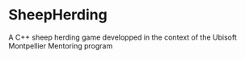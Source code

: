 # SheepHerding
A C++ sheep herding game developped in the context of the Ubisoft Montpellier Mentoring program
